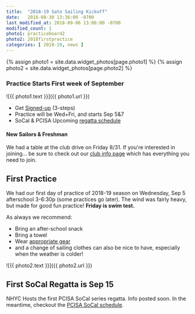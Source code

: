 ```yaml
---
title:  "2018-19 Sato Sailing Kickoff"
date:   2018-08-30 13:36:00 -0700
last_modified_at: 2018-09-06 13:06:00 -0700
modified_count: 1
photo1: practiceboard2
photo2: 2018firstpractice
categories: [ 2018-19, news ]
---
```

{% assign photo1 = site.data.widget_photos[page.photo1] %}
{% assign photo2 = site.data.widget_photos[page.photo2] %}

<h3>Practice Starts First week of September</h3>

![{{ photo1.text }}]({{ photo1.url }})

-   Get [Signed-up](/about/) (3-steps)
-   Practice will be Wed+Fri, and starts Sep 5&7
-   SoCal & PCISA Upcoming [regatta schedule](https://pcisa.hssailing.org/schedule/2018/2019/pcisa-s)

<div class="alert alert-info">
<h4>New Sailors & Freshman</h4>
We had a table at the club drive on Friday 8/31. If you're interested in joining...
<!--more--> be sure to check out our <a type="button" class="btn btn-info btn-sm" href="/about/">club info page</a> which has everything you need to join.
</div>


## First Practice

We had our first day of practice of 2018-19 season on Wednesday, Sep 5 afterschool 3-6:30p (some practices go later). The wind was fairly heavy, but made for good fun practice! **Friday is swim test.**

As always we recommend:

-   Bring an after-school snack
-   Bring a towel
-   Wear [appropriate gear](/apparel/)
-   and a change of sailing clothes can also be nice to have, especially when the weather is colder!

![{{ photo2.text }}]({{ photo2.url }})


## First SoCal Regatta is Sep 15

NHYC Hosts the first PCISA SoCal series regatta. Info posted soon.  In the meantime, checkout the [PCISA SoCal schedule](https://pcisa.hssailing.org/schedule/socal/2018/2019/pcisa-socal).
